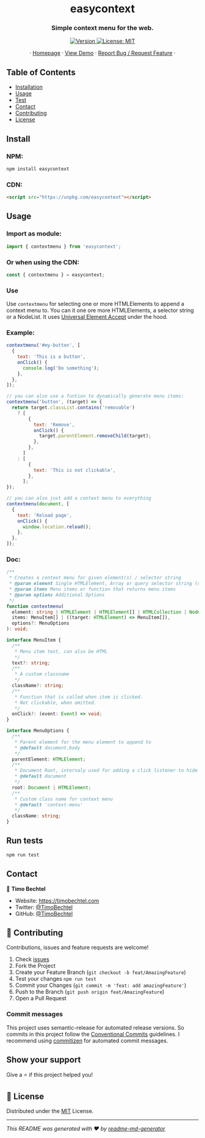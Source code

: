 <h1 align="center">easycontext</h1>
<h3 align="center">Simple context menu for the web.</h3>
<p align="center">
  <a href="https://www.npmjs.com/package/easycontext" target="_blank">
    <img alt="Version" src="https://img.shields.io/npm/v/easycontext.svg">
  </a>
  <a href="https://github.com/TimoBechtel/easycontext/blob/main/LICENSE" target="_blank">
    <img alt="License: MIT" src="https://img.shields.io/github/license/TimoBechtel/easycontext" />
  </a>
</p>
<p align="center">
  ·
  <a href="https://github.com/TimoBechtel/easycontext#readme">Homepage</a>
  ·
  <a href="https://timobechtel.github.io/easycontext/">View Demo</a>
  ·
  <a href="https://github.com/TimoBechtel/easycontext/issues">Report Bug / Request Feature</a>
  ·
</p>

## Table of Contents

- [Installation](#Install)
- [Usage](#usage)
- [Test](#run-tests)
- [Contact](#contact)
- [Contributing](#Contributing)
- [License](#license)

## Install

### NPM:

```sh
npm install easycontext
```

### CDN:

```html
<script src="https://unpkg.com/easycontext"></script>
```

## Usage

### Import as module:

```javascript
import { contextmenu } from 'easycontext';
```

### Or when using the CDN:

```javascript
const { contextmenu } = easycontext;
```

### Use

Use `contextmenu` for selecting one or more HTMLElements to append a context menu to.
You can it one ore more HTMLElements, a selector string or a NodeList. It uses [Universal Element Accept](https://github.com/CompactJS/uea) under the hood.

### Example:

```javascript
contextmenu('#my-button', [
  {
    text: 'This is a button',
    onClick() {
      console.log('Do something');
    },
  },
]);

// you can also use a funtion to dynamically generate menu items:
contextmenu('button', (target) => {
  return target.classList.contains('removable')
    ? [
        {
          text: 'Remove',
          onClick() {
            target.parentElement.removeChild(target);
          },
        },
      ]
    : [
        {
          text: 'This is not clickable',
        },
      ];
});

// you can also just add a context menu to everything
contextmenu(document, [
  {
    text: 'Reload page',
    onClick() {
      window.location.reload();
    },
  },
]);
```

### Doc:

```typescript
/**
 * Creates a context menu for given element(s) / selector string
 * @param element Single HTMLElement, Array or query selector string (using @compactjs/uea)
 * @param items Menu items or function that returns menu items
 * @param options Additional Options
 */
function contextmenu(
  element: string | HTMLElement | HTMLElement[] | HTMLCollection | NodeList,
  items: MenuItem[] | ((target: HTMLElement) => MenuItem[]),
  options?: MenuOptions
): void;

interface MenuItem {
  /**
   * Menu item text, can also be HTML
   */
  text?: string;
  /**
   * A custom classname
   */
  className?: string;
  /**
   * Function that is called when item is clicked.
   * Not clickable, when omitted.
   */
  onClick?: (event: Event) => void;
}

interface MenuOptions {
  /**
   * Parent element for the menu element to append to
   * @default document.body
   */
  parentElement: HTMLElement;
  /**
   * Document Root, internaly used for adding a click listener to hide context menu.
   * @default document
   */
  root: Document | HTMLElement;
  /**
   * Custom class name for context menu
   * @default 'context-menu'
   */
  className: string;
}
```

## Run tests

```sh
npm run test
```

## Contact

👤 **Timo Bechtel**

- Website: https://timobechtel.com
- Twitter: [@TimoBechtel](https://twitter.com/TimoBechtel)
- GitHub: [@TimoBechtel](https://github.com/TimoBechtel)

## 🤝 Contributing

Contributions, issues and feature requests are welcome!<br />

1. Check [issues](https://github.com/TimoBechtel/easycontext/issues)
1. Fork the Project
1. Create your Feature Branch (`git checkout -b feat/AmazingFeature`)
1. Test your changes `npm run test`
1. Commit your Changes (`git commit -m 'feat: add amazingFeature'`)
1. Push to the Branch (`git push origin feat/AmazingFeature`)
1. Open a Pull Request

### Commit messages

This project uses semantic-release for automated release versions. So commits in this project follow the [Conventional Commits](https://www.conventionalcommits.org/en/v1.0.0-beta.2/) guidelines. I recommend using [commitizen](https://github.com/commitizen/cz-cli) for automated commit messages.

## Show your support

Give a ⭐️ if this project helped you!

## 📝 License

Distributed under the [MIT](https://github.com/TimoBechtel/easycontext/blob/main/LICENSE) License.

---

_This README was generated with ❤️ by [readme-md-generator](https://github.com/kefranabg/readme-md-generator)_
